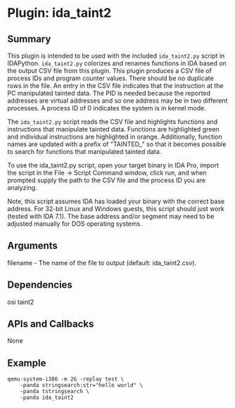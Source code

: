 Plugin: ida_taint2
===========

Summary
-------
This plugin is intended to be used with the included `ida_taint2.py` script in
IDAPython. `ida_taint2.py` colorizes  and renames functions in IDA based on the
output CSV file from this plugin. This plugin produces a CSV file of process IDs
and program counter values. There should be no duplicate rows in the file.
An entry in the CSV file indicates that the instruction at the PC manipulated
tainted data. The PID is needed because the reported addresses are virtual
addresses and so one address may be in two different processes. A process ID of
0 indicates the system is in kernel mode.

The `ida_taint2.py` script reads the CSV file and highlights functions and
instructions that manipulate tainted data. Functions are highlighted green and
individual instructions are highlighted in orange. Additionally, function names
are updated with a prefix of "TAINTED_" so that it becomes possible to search
for functions that manipulated tainted data.

To use the ida_taint2.py script, open your target binary in IDA Pro, import
the script in the File -> Script Command window, click run, and when prompted
supply the path to the CSV file and the process ID you are analyzing.

Note, this script assumes IDA has loaded your binary with the correct base
address. For 32-bit Linux and Windows guests, this script should just work
(tested with IDA 7.1). The base address and/or segment may need to be adjusted
manually for DOS operating systems.

Arguments
---------
filename - The name of the file to output (default: ida_taint2.csv).

Dependencies
------------
osi
taint2

APIs and Callbacks
------------------
None

Example
-------
```
qemu-system-i386 -m 2G -replay test \
    -panda stringsearch:str="hello world" \
    -panda tstringsearch \
    -panda ida_taint2
```
